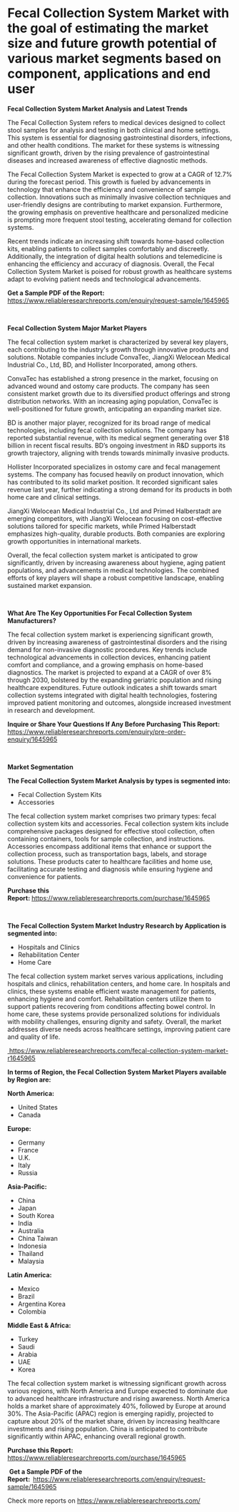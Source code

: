 <p><h1>Fecal Collection System Market with the goal of estimating the market size and future growth potential of various market segments based on component, applications and end user</h1></p><p><strong>Fecal Collection System Market Analysis and Latest Trends</strong></p>
<p><p>The Fecal Collection System refers to medical devices designed to collect stool samples for analysis and testing in both clinical and home settings. This system is essential for diagnosing gastrointestinal disorders, infections, and other health conditions. The market for these systems is witnessing significant growth, driven by the rising prevalence of gastrointestinal diseases and increased awareness of effective diagnostic methods.</p><p>The Fecal Collection System Market is expected to grow at a CAGR of 12.7% during the forecast period. This growth is fueled by advancements in technology that enhance the efficiency and convenience of sample collection. Innovations such as minimally invasive collection techniques and user-friendly designs are contributing to market expansion. Furthermore, the growing emphasis on preventive healthcare and personalized medicine is prompting more frequent stool testing, accelerating demand for collection systems.</p><p>Recent trends indicate an increasing shift towards home-based collection kits, enabling patients to collect samples comfortably and discreetly. Additionally, the integration of digital health solutions and telemedicine is enhancing the efficiency and accuracy of diagnosis. Overall, the Fecal Collection System Market is poised for robust growth as healthcare systems adapt to evolving patient needs and technological advancements.</p></p>
<p><strong>Get a Sample PDF of the Report:&nbsp;</strong> <a href="https://www.reliableresearchreports.com/enquiry/request-sample/1645965?utm_campaign=2997&utm_medium=2&utm_source=Github&utm_content=ia&utm_term=04032025&utm_id=fecal-collection-system">https://www.reliableresearchreports.com/enquiry/request-sample/1645965</a></p>
<p>&nbsp;</p>
<p><strong>Fecal Collection System Major Market Players</strong></p>
<p><p>The fecal collection system market is characterized by several key players, each contributing to the industry's growth through innovative products and solutions. Notable companies include ConvaTec, JiangXi Welocean Medical Industrial Co., Ltd, BD, and Hollister Incorporated, among others.</p><p>ConvaTec has established a strong presence in the market, focusing on advanced wound and ostomy care products. The company has seen consistent market growth due to its diversified product offerings and strong distribution networks. With an increasing aging population, ConvaTec is well-positioned for future growth, anticipating an expanding market size.</p><p>BD is another major player, recognized for its broad range of medical technologies, including fecal collection solutions. The company has reported substantial revenue, with its medical segment generating over $18 billion in recent fiscal results. BD’s ongoing investment in R&D supports its growth trajectory, aligning with trends towards minimally invasive products.</p><p>Hollister Incorporated specializes in ostomy care and fecal management systems. The company has focused heavily on product innovation, which has contributed to its solid market position. It recorded significant sales revenue last year, further indicating a strong demand for its products in both home care and clinical settings.</p><p>JiangXi Welocean Medical Industrial Co., Ltd and Primed Halberstadt are emerging competitors, with JiangXi Welocean focusing on cost-effective solutions tailored for specific markets, while Primed Halberstadt emphasizes high-quality, durable products. Both companies are exploring growth opportunities in international markets.</p><p>Overall, the fecal collection system market is anticipated to grow significantly, driven by increasing awareness about hygiene, aging patient populations, and advancements in medical technologies. The combined efforts of key players will shape a robust competitive landscape, enabling sustained market expansion.</p></p>
<p>&nbsp;</p>
<p><strong>What Are The Key Opportunities For Fecal Collection System Manufacturers?</strong></p>
<p><p>The fecal collection system market is experiencing significant growth, driven by increasing awareness of gastrointestinal disorders and the rising demand for non-invasive diagnostic procedures. Key trends include technological advancements in collection devices, enhancing patient comfort and compliance, and a growing emphasis on home-based diagnostics. The market is projected to expand at a CAGR of over 8% through 2030, bolstered by the expanding geriatric population and rising healthcare expenditures. Future outlook indicates a shift towards smart collection systems integrated with digital health technologies, fostering improved patient monitoring and outcomes, alongside increased investment in research and development.</p></p>
<p><strong>Inquire or Share Your Questions If Any Before Purchasing This Report:</strong> <a href="https://www.reliableresearchreports.com/enquiry/pre-order-enquiry/1645965?utm_campaign=2997&utm_medium=2&utm_source=Github&utm_content=ia&utm_term=04032025&utm_id=fecal-collection-system">https://www.reliableresearchreports.com/enquiry/pre-order-enquiry/1645965</a></p>
<p>&nbsp;</p>
<p><strong>Market Segmentation</strong></p>
<p><strong>The Fecal Collection System Market Analysis by types is segmented into:</strong></p>
<p><ul><li>Fecal Collection System Kits</li><li>Accessories</li></ul></p>
<p><p>The fecal collection system market comprises two primary types: fecal collection system kits and accessories. Fecal collection system kits include comprehensive packages designed for effective stool collection, often containing containers, tools for sample collection, and instructions. Accessories encompass additional items that enhance or support the collection process, such as transportation bags, labels, and storage solutions. These products cater to healthcare facilities and home use, facilitating accurate testing and diagnosis while ensuring hygiene and convenience for patients.</p></p>
<p><strong>Purchase this Report:&nbsp;</strong><a href="https://www.reliableresearchreports.com/purchase/1645965?utm_campaign=2997&utm_medium=2&utm_source=Github&utm_content=ia&utm_term=04032025&utm_id=fecal-collection-system">https://www.reliableresearchreports.com/purchase/1645965</a></p>
<p>&nbsp;</p>
<p><strong>The Fecal Collection System Market Industry Research by Application is segmented into:</strong></p>
<p><ul><li>Hospitals and Clinics</li><li>Rehabilitation Center</li><li>Home Care</li></ul></p>
<p><p>The fecal collection system market serves various applications, including hospitals and clinics, rehabilitation centers, and home care. In hospitals and clinics, these systems enable efficient waste management for patients, enhancing hygiene and comfort. Rehabilitation centers utilize them to support patients recovering from conditions affecting bowel control. In home care, these systems provide personalized solutions for individuals with mobility challenges, ensuring dignity and safety. Overall, the market addresses diverse needs across healthcare settings, improving patient care and quality of life.</p></p>
<p><a href="https://www.reliableresearchreports.com/fecal-collection-system-market-r1645965?utm_campaign=2997&utm_medium=2&utm_source=Github&utm_content=ia&utm_term=04032025&utm_id=fecal-collection-system">&nbsp;https://www.reliableresearchreports.com/fecal-collection-system-market-r1645965</a></p>
<p><strong>In terms of Region, the Fecal Collection System Market Players available by Region are:</strong></p>
<p>
    <p> <strong> North America: </strong>
        <ul>
            <li>United States</li>
            <li>Canada</li>
        </ul>
        </p> 
    <p> <strong> Europe: </strong>
        <ul>
            <li>Germany</li>
            <li>France</li>
            <li>U.K.</li>
            <li>Italy</li>
            <li>Russia</li>
        </ul>
        </p> 
    <p> <strong> Asia-Pacific: </strong>
        <ul>
            <li>China</li>
            <li>Japan</li>
            <li>South Korea</li>
            <li>India</li>
            <li>Australia</li>
            <li>China Taiwan</li>
            <li>Indonesia</li>
            <li>Thailand</li>
            <li>Malaysia</li>
        </ul>
        </p> 
    <p> <strong> Latin America: </strong>
        <ul>
            <li>Mexico</li>
            <li>Brazil</li>
            <li>Argentina Korea</li>
            <li>Colombia</li>
        </ul>
        </p> 
    <p> <strong> Middle East & Africa: </strong>
        <ul>
            <li>Turkey</li>
            <li>Saudi</li>
            <li>Arabia</li>
            <li>UAE</li>
            <li>Korea</li>
        </ul>
    </p>
    </p>
<p><p>The fecal collection system market is witnessing significant growth across various regions, with North America and Europe expected to dominate due to advanced healthcare infrastructure and rising awareness. North America holds a market share of approximately 40%, followed by Europe at around 30%. The Asia-Pacific (APAC) region is emerging rapidly, projected to capture about 20% of the market share, driven by increasing healthcare investments and rising population. China is anticipated to contribute significantly within APAC, enhancing overall regional growth.</p></p>
<p><strong>Purchase this Report: </strong><a href="https://www.reliableresearchreports.com/purchase/1645965?utm_campaign=2997&utm_medium=2&utm_source=Github&utm_content=ia&utm_term=04032025&utm_id=fecal-collection-system">https://www.reliableresearchreports.com/purchase/1645965</a></p>
<p>&nbsp;<strong>Get a Sample PDF of the Report:&nbsp;&nbsp;</strong><a href="https://www.reliableresearchreports.com/enquiry/request-sample/1645965?utm_campaign=2997&utm_medium=2&utm_source=Github&utm_content=ia&utm_term=04032025&utm_id=fecal-collection-system">https://www.reliableresearchreports.com/enquiry/request-sample/1645965</a></p>
<p><strong></strong></p>
<p>Check more reports on <a href="https://www.reliableresearchreports.com/?utm_campaign=2997&utm_medium=2&utm_source=Github&utm_content=ia&utm_term=04032025&utm_id=fecal-collection-system">https://www.reliableresearchreports.com/</a></p>